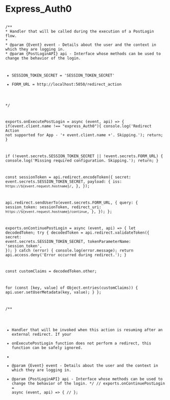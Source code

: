 # Express_Auth0

<code node>
/**
* Handler that will be called during the execution of a PostLogin flow.
*
* @param {Event} event - Details about the user and the context in which they are logging in.
* @param {PostLoginAPI} api - Interface whose methods can be used to change the behavior of the login.

* SESSION_TOKEN_SECRET = 'SESSION_TOKEN_SECRET'
* FORM_URL = http://localhost:5050/redirect_action

*/

exports.onExecutePostLogin = async (event, api) => {
  if(event.client.name !== "express_Auth0"){
    console.log('Redirect Action not supported for App - '+ event.client.name +'. Skipping.');
    return;
  }

  if (!event.secrets.SESSION_TOKEN_SECRET || !event.secrets.FORM_URL) {
    console.log('Missing required configuration. Skipping.');
    return;
  }
  
  const sessionToken = api.redirect.encodeToken({
    secret: event.secrets.SESSION_TOKEN_SECRET,
    payload: {
      iss: `https://${event.request.hostname}/`,
    },
  });

  api.redirect.sendUserTo(event.secrets.FORM_URL, {
    query: {
      session_token: sessionToken,
      redirect_uri: `https://${event.request.hostname}/continue`,
    },
  });
};

exports.onContinuePostLogin = async (event, api) => {
  let decodedToken;
  try {
    decodedToken = api.redirect.validateToken({
      secret: event.secrets.SESSION_TOKEN_SECRET,
      tokenParameterName: 'session_token',
    });
  } catch (error) {
    console.log(error.message);
    return api.access.deny('Error occurred during redirect.');
  }

  const customClaims = decodedToken.other;

  for (const [key, value] of Object.entries(customClaims)) {
    api.user.setUserMetadata(key, value);
  }
};

/**
* Handler that will be invoked when this action is resuming after an external redirect. If your
* onExecutePostLogin function does not perform a redirect, this function can be safely ignored.
*
* @param {Event} event - Details about the user and the context in which they are logging in.
* @param {PostLoginAPI} api - Interface whose methods can be used to change the behavior of the login.
*/
// exports.onContinuePostLogin = async (event, api) => {
// };
</code>
